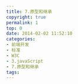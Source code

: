 ```yaml
---
title: 7.原型和继承
copyright: true
permalink: 1
top: 0
date: 2014-02-02 11:52:10
categories:
- 前端开发
- 标准
- W3C
- 3.javaScript
- 7.原型和继承
tags:
---
```

